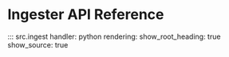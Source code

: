 # Ingester API Reference

::: src.ingest
    handler: python
    rendering:
      show_root_heading: true
      show_source: true